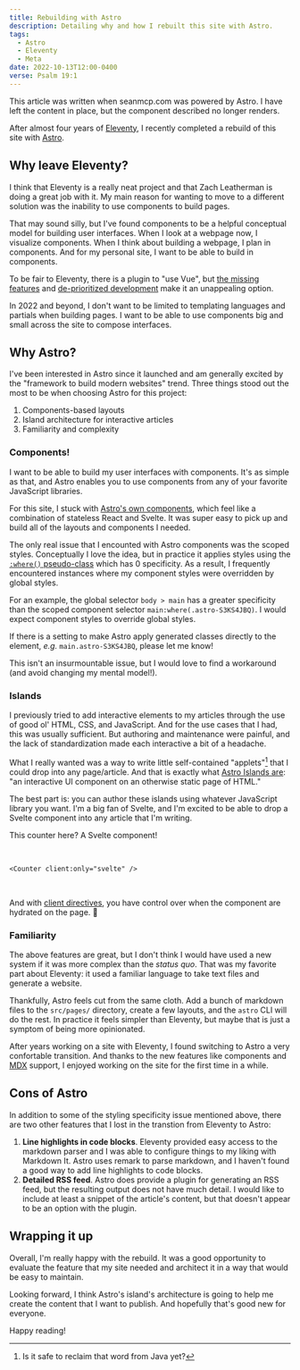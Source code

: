 ```yaml
---
title: Rebuilding with Astro
description: Detailing why and how I rebuilt this site with Astro.
tags:
  - Astro
  - Eleventy
  - Meta
date: 2022-10-13T12:00-0400
verse: Psalm 19:1
---
```


<call-out type="warn">

This article was written when seanmcp.com was powered by Astro. I have left the content in place, but the component described no longer renders.

</call-out>

After almost four years of [Eleventy](https://11ty.dev), I recently completed a
rebuild of this site with [Astro](https://astro.build).

## Why leave Eleventy?

I think that Eleventy is a really neat project and that Zach Leatherman is doing
a great job with it. My main reason for wanting to move to a different solution
was the inability to use components to build pages.

That may sound silly, but I've found components to be a helpful conceptual model
for building user interfaces. When I look at a webpage now, I visualize
components. When I think about building a webpage, I plan in components. And for
my personal site, I want to be able to build in components.

To be fair to Eleventy, there is a plugin to "use Vue", but
[the missing features](https://github.com/11ty/eleventy-plugin-vue#not-yet-available)
and
[de-prioritized development](https://github.com/11ty/eleventy-plugin-vue/commits/master)
make it an unappealing option.

In 2022 and beyond, I don't want to be limited to templating languages and
partials when building pages. I want to be able to use components big and small
across the site to compose interfaces.

## Why Astro?

I've been interested in Astro since it launched and am generally excited by the
"framework to build modern websites" trend. Three things stood out the most to
be when choosing Astro for this project:

1. Components-based layouts
1. Island architecture for interactive articles
1. Familiarity and complexity

### Components!

I want to be able to build my user interfaces with components. It's as simple as
that, and Astro enables you to use components from any of your favorite
JavaScript libraries.

For this site, I stuck with
[Astro's own components](https://docs.astro.build/en/core-concepts/astro-components/),
which feel like a combination of stateless React and Svelte. It was super easy
to pick up and build all of the layouts and components I needed.

The only real issue that I encounted with Astro components was the scoped
styles. Conceptually I love the idea, but in practice it applies styles using
the
[`:where()` pseudo-class](https://developer.mozilla.org/en-US/docs/Web/CSS/:where)
which has 0 specificity. As a result, I frequently encountered instances where
my component styles were overridden by global styles.

For an example, the global selector `body > main` has a greater specificity than
the scoped component selector `main:where(.astro-S3KS4JBQ)`. I would expect
component styles to override global styles.

<call-out type="info">

If there is a setting to make Astro apply generated classes directly to the
element, _e.g._ `main.astro-S3KS4JBQ`, please let me know!

</call-out>

This isn't an insurmountable issue, but I would love to find a workaround (and
avoid changing my mental model!).

### Islands

I previously tried to add interactive elements to my articles through the use of
good ol' HTML, CSS, and JavaScript. And for the use cases that I had, this was
usually sufficient. But authoring and maintenance were painful, and the lack of
standardization made each interactive a bit of a headache.

What I really wanted was a way to write little self-contained "applets"[^1] that
I could drop into any page/article. And that is exactly what
[Astro Islands are](https://docs.astro.build/en/concepts/islands/): "an
interactive UI component on an otherwise static page of HTML."

The best part is: you can author these islands using whatever JavaScript library
you want. I'm a big fan of Svelte, and I'm excited to be able to drop a Svelte
component into any article that I'm writing.

This counter here? A Svelte component!

<br />

```
<Counter client:only="svelte" />
```

<br />

And with
[client directives](https://docs.astro.build/en/reference/directives-reference/#client-directives),
you have control over when the component are hydrated on the page.
<e-moji>🚰</e-moji>

### Familiarity

The above features are great, but I don't think I would have used a new system
if it was more complex than the _status quo_. That was my favorite part about
Eleventy: it used a familiar language to take text files and generate a website.

Thankfully, Astro feels cut from the same cloth. Add a bunch of markdown files
to the `src/pages/` directory, create a few layouts, and the `astro` CLI will do
the rest. In practice it feels simpler than Eleventy, but maybe that is just a
symptom of being more opinionated.

After years working on a site with Eleventy, I found switching to Astro a very
confortable transition. And thanks to the new features like components and
[MDX](https://mdxjs.com/) support, I enjoyed working on the site for the first
time in a while.

## Cons of Astro

In addition to some of the styling specificity issue mentioned above, there are
two other features that I lost in the transtion from Eleventy to Astro:

1. **Line highlights in code blocks**. Eleventy provided easy access to the
   markdown parser and I was able to configure things to my liking with Markdown
   It. Astro uses remark to parse markdown, and I haven't found a good way to
   add line highlights to code blocks.
2. **Detailed RSS feed**. Astro does provide a plugin for generating an RSS
   feed, but the resulting output does not have much detail. I would like to
   include at least a snippet of the article's content, but that doesn't appear
   to be an option with the plugin.

## Wrapping it up

Overall, I'm really happy with the rebuild. It was a good opportunity to
evaluate the feature that my site needed and architect it in a way that would be
easy to maintain.

Looking forward, I think Astro's island's architecture is going to help me
create the content that I want to publish. And hopefully that's good new for
everyone.

Happy reading!

[^1]: Is it safe to reclaim that word from Java yet?

